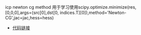icp newton cg method
用于学习使用scipy.optimize.minimize(res,[0,0,0],args=(src[0],dst[0, indices.T][0]),method='Newton-CG',jac=jac,hess=hess)

* [代码链接](https://stackoverflow.com/questions/20120384/iterative-closest-point-icp-implementation-on-python)